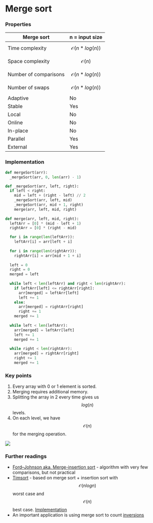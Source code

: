 # Merge sort

### Properties

| Merge sort            | n = input size            |
| --------------------- | ------------------------- |
| Time complexity       | $$\mathcal{O}(n*log(n))$$ |
| Space complexity      | $$\mathcal{O}(n)$$        |
| Number of comparisons | $$\mathcal{O}(n*log(n))$$ |
| Number of swaps       | $$\mathcal{O}(n*log(n))$$ |
| Adaptive              | No                        |
| Stable                | Yes                       |
| Local                 | No                        |
| Online                | No                        |
| In-place              | No                        |
| Parallel              | Yes                       |
| External              | Yes                       |

### **Implementation**

```python
def mergeSort(arr):
  _mergeSort(arr, 0, len(arr) - 1)

def _mergeSort(arr, left, right):
  if left < right:
    mid = left + (right - left) // 2
    _mergeSort(arr, left, mid)
    _mergeSort(arr, mid + 1, right)
    merge(arr, left, mid, right)
 
def merge(arr, left, mid, right):
  leftArr = [0] * (mid - left + 1)
  rightArr = [0] * (right - mid)

  for i in range(len(leftArr)):
    leftArr[i] = arr[left + i]
    
  for i in range(len(rightArr)):
    rightArr[i] = arr[mid + 1 + i]
    
  left = 0
  right = 0
  merged = left
  
  while left < len(leftArr) and right < len(rightArr):
    if leftArr[left] <= rightArr[right]:
      arr[merged] = leftArr[left]
      left += 1
    else:
      arr[merged] = rightArr[right]
      right += 1
    merged += 1
    
  while left < len(leftArr):
    arr[merged] = leftArr[left]
    left += 1
    merged += 1
  
  while right < len(rightArr):
    arr[merged] = rightArr[right]
    right += 1
    merged += 1
```

### **Key points**

1. Every array with 0 or 1 element is sorted.
2. Merging requires additional memory.
3. Splitting the array in 2 every time gives us $$log(n)$$ levels.
4. On each level, we have $$\mathcal{O}(n)$$ for the merging operation.



![](https://i.imgur.com/obZrU8h.png)

### Further readings

* [Ford–Johnson aka. Merge-insertion sort](https://en.wikipedia.org/wiki/Merge-insertion\_sort) - algorithm with very few comparisons, but not practical
* [Timsort](https://en.wikipedia.org/wiki/Timsort) - based on merge sort + insertion sort with $$\mathcal{O}(nlogn)$$ worst case and $$\mathcal{O}(n)$$ best case. [Implementation](https://github.com/tvanslyke/timsort-cpp)
* An important application is using merge sort to count [inversions](https://en.wikiversity.org/wiki/Inversion\_\(discrete\_mathematics\))
